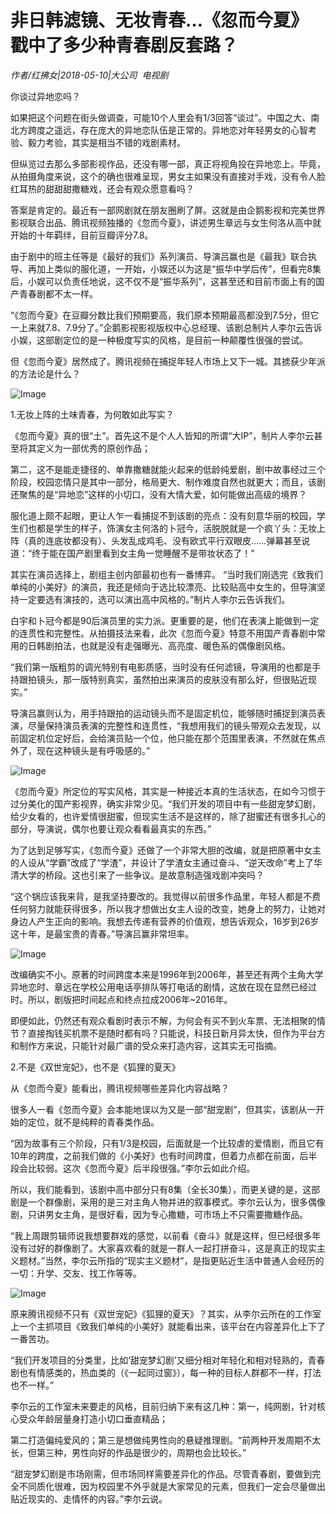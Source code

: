 # 非日韩滤镜、无妆青春…《忽而今夏》戳中了多少种青春剧反套路？

*作者/红拂女|2018-05-10|大公司 
                                                电视剧*

你谈过异地恋吗？

如果把这个问题在街头做调查，可能10个人里会有1/3回答“谈过”。中国之大、南北方跨度之遥远，存在庞大的异地恋队伍是正常的。异地恋对年轻男女的心智考验、毅力考验，其实是相当不错的戏剧素材。

但纵览过去那么多部影视作品，还没有哪一部，真正将视角投在异地恋上。毕竟，从拍摄角度来说，这个的确也很难呈现，男女主如果没有直接对手戏，没有令人脸红耳热的甜甜甜撒糖戏，还会有观众愿意看吗？

答案是肯定的。最近有一部网剧就在朋友圈刷了屏。这就是由企鹅影视和完美世界影视联合出品、腾讯视频独播的《忽而今夏》，讲述男生章远与女生何洛从高中就开始的十年羁绊，目前豆瓣评分7.8。

由于剧中的班主任等是《最好的我们》系列演员、导演吕赢也是《最我》联合执导、再加上类似的服化道，一开始，小娱还以为这是“振华中学后传”，但看完8集后，小娱可以负责任地说，这不仅不是“振华系列”，这甚至还和目前市面上有的国产青春剧都不太一样。

“《忽而今夏》在豆瓣分数比我们预期要高，我们原本预期最高都没到7.5分，但它一上来就7.8、7.9分了。”企鹅影视影视版权中心总经理、该剧总制片人李尔云告诉小娱，这部剧定位的是一种极度写实的风格，是目前一种颠覆性很强的尝试。

但《忽而今夏》居然成了。腾讯视频在捕捉年轻人市场上又下一城。其掳获少年派的方法论是什么？

![Image](http://p9.pstatp.com/large/pgc-image/1525996809831fd8700d9ec)

1.无妆上阵的土味青春，为何敢如此写实？

《忽而今夏》真的很“土”。首先这不是个人人皆知的所谓“大IP”，制片人李尔云甚至将其定义为一部优秀的原创作品；

第二，这不是能走捷径的、单靠撒糖就能火起来的低龄纯爱剧，剧中故事经过三个阶段，校园恋情只是其中一部分，格局更大、制作难度自然也就更大；而且，该剧还聚焦的是“异地恋”这样的小切口，没有大情大爱，如何能做出高级的境界？

服化道上颇不起眼，更让人乍一看捕捉不到该剧的亮点：没有刻意华丽的校园，学生们也都是学生的样子，饰演女主何洛的卜冠今，活脱脱就是一个疯丫头：无妆上阵（真的连底妆都没有）、头发乱成鸡毛、没有欧式平行双眼皮……弹幕甚至说道：“终于能在国产剧里看到女主角一觉睡醒不是带妆状态了！”

其实在演员选择上，剧组主创内部最初也有一番博弈。 “当时我们刚选完《致我们单纯的小美好》的演员，我还是倾向于选比较漂亮、比较贴高中女生的，但导演坚持一定要选有演技的，选可以演出高中风格的。”制片人李尔云告诉我们。

白宇和卜冠今都是90后演员里的实力派。更重要的是，他们在表演上能做到一定的连贯性和完整性。从拍摄技法来看，此次《忽而今夏》特意不用国产青春剧中常用的日韩剧拍法，也就是没有走强曝光、高亮度、暖色系的偶像剧风格。

“我们第一版粗剪的调光特别有电影质感，当时没有任何滤镜，导演用的也都是手持跟拍镜头，那一版特别真实，虽然拍出来演员的皮肤没有那么好，但很贴近现实。”

导演吕赢则认为，用手持跟拍的运动镜头而不是固定机位，能够随时捕捉到演员表演，尽量保持演员表演的完整性和连贯性，“我想用我们的镜头带观众去发现，以前固定机位定好后，会给演员贴一个位，他只能在那个范围里表演，不然就在焦点外了，现在这种镜头是有呼吸感的。”

![Image](http://p3.pstatp.com/large/pgc-image/1525996809977d1f9a42869)

《忽而今夏》所定位的写实风格，其实是一种接近本真的生活状态，在如今习惯于过分美化的国产影视界，确实非常少见。“我们开发的项目中有一些甜宠梦幻剧，给少女看的，也许爱情很甜蜜，但现实生活不是这样的，除了甜蜜还有很多扎心的部分，导演说，偶尔也要让观众看看最真实的东西。”

为了达到足够写实，《忽而今夏》还做了一个非常大胆的改编，就是把原著中女主的人设从“学霸”改成了“学渣”，并设计了学渣女主通过奋斗、“逆天改命”考上了华清大学的桥段。这也引来了一些争议。是故意制造强戏剧冲突吗？

“这个锅应该我来背，是我坚持要改的。我觉得以前很多作品里，年轻人都是不费任何努力就能获得很多，所以我才想做出女主人设的改变，她身上的努力，让她对身边人产生正向的影响。我想去传递有营养的价值观，想告诉观众，16岁到26岁这十年，是最宝贵的青春。”导演吕赢非常坦率。

![Image](http://p9.pstatp.com/large/pgc-image/1525996809950e0ada2c0e9)

改编确实不小。原著的时间跨度本来是1996年到2006年，甚至还有两个主角大学异地恋时、章远在学校公用电话亭排队等打电话的剧情，这放在现在显然已经过时。所以，剧版把时间起点和终点拉成2006年~2016年。

即便如此，仍然还有观众看剧时表示不解，为何会有买不到火车票、无法相聚的情节？直接掏钱买机票不是随时都有吗？只能说，科技日新月异太快，但作为平台方和制作方来说，只能针对最广谱的受众来打造内容，这其实无可指摘。

2.不是《双世宠妃》，也不是《狐狸的夏天》

从《忽而今夏》能看出，腾讯视频哪些差异化内容战略？

很多人一看《忽而今夏》会本能地误以为又是一部“甜宠剧”，但其实，该剧从一开始的定位，就不是纯粹的青春类作品。

“因为故事有三个阶段，只有1/3是校园，后面就是一个比较虐的爱情剧，而且它有10年的跨度，之前我们做的《小美好》也有时间跨度，但着力点都在前面，后半段会比较弱。这次《忽而今夏》后半段很强。”李尔云如此介绍。

所以，我们能看到，该剧中高中部分只有8集（全长30集），而更关键的是，这部剧是一个群像剧，采用的是三对主角人物并进的叙事模式。李尔云认为，很多偶像剧，只讲男女主角，是很好看，因为专心撒糖，可市场上不只需要撒糖作品。

“我上周跟剪辑师说我想要群戏的感觉，以前看《奋斗》就是这样，但已经很多年没有过好的群像剧了。大家喜欢看的就是一群人一起打拼奋斗，这是真正的现实主义题材。”当然，李尔云所指的“现实主义题材”，是指更贴近生活中普通人会经历的一切：升学、交友、找工作等等。

![Image](http://p3.pstatp.com/large/pgc-image/152599680999889187a7b78)

原来腾讯视频不只有《双世宠妃》《狐狸的夏天》？其实，从李尔云所在的工作室上一个主抓项目《致我们单纯的小美好》就能看出来，该平台在内容差异化上下了一番苦功。

“我们开发项目的分类里，比如‘甜宠梦幻剧’又细分相对年轻化和相对轻熟的，青春剧也有情感类的，热血类的（《一起同过窗》），每一种的目标人群都不一样，打法也不一样。”

李尔云的工作室未来要走的风格，目前归纳下来有这几种：第一，纯网剧，针对核心受众年龄层量身打造小切口垂直精品；

第二打造偏纯爱风的；第三是想做纯男性向的悬疑推理剧。“前两种开发周期不太长，但第三种，男性向好的作品是很少的，周期也会比较长。”

“甜宠梦幻剧是市场刚需，但市场同样需要差异化的作品。尽管青春剧，要做到完全不同质化很难，因为校园里不外乎就是大家常见的元素，但我们一定会尽量做出贴近现实的、走情怀的内容。”李尔云说。

